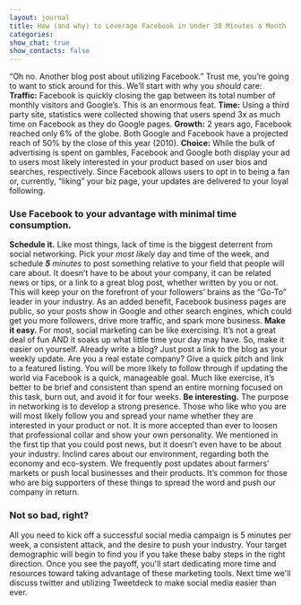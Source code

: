 ```yaml
---
layout: journal
title: How (and why) to Leverage Facebook in Under 30 Minutes a Month
categories: 
show_chat: true
show_contacts: false
---
```


&ldquo;Oh no. Another blog post about utilizing Facebook.&rdquo; Trust me, you&rsquo;re going to want to stick around for this. We&rsquo;ll start with why you <em>should</em> care: <strong>Traffic:</strong> Facebook is quickly closing the gap between its total number of monthly visitors and Google&rsquo;s. This is an enormous feat. <strong>Time:</strong> Using a third party site, statistics were collected showing that users spend 3x as much time on Facebook as they do Google pages. <strong>Growth:</strong> 2 years ago, Facebook reached only 6% of the globe. Both Google and Facebook have a projected reach of 50% by the close of this year (2010). <strong>Choice:</strong> While the bulk of advertising is spent on gambles, Facebook and Google both display your ad to users most likely interested in your product based on user bios and searches, respectively. Since Facebook allows users to opt in to being a fan or, currently, &ldquo;liking&rdquo; your biz page, your updates are delivered to your loyal following. <h3> Use Facebook to your advantage with minimal time consumption.</h3> <strong>Schedule it.</strong> Like most things, lack of time is the biggest deterrent from social networking. Pick your <em>most likely</em> day and time of the week, and schedule <em><strong>5</strong> minutes</em> to post something relative to your field that people will care about. It doesn&rsquo;t have to be about your company, it can be related news or tips, or a link to a great blog post, whether written by you or not. This will keep your on the forefront of your followers&rsquo; brains as the &ldquo;Go-To&rdquo; leader in your industry. As an added benefit, Facebook business pages are public, so your posts show in Google and other search engines, which could get you more followers, drive more traffic, and spark more business. <strong>Make it easy.</strong> For most, social marketing can be like exercising. It&rsquo;s not a great deal of fun AND it soaks up what little time your day may have. So, make it easier on yourself. Already write a blog? Just post a link to the blog as your weekly update. Are you a real estate company? Give a quick pitch and link to a featured listing. You will be more likely to follow through if updating the world via Facebook is a quick, manageable goal. Much like exercise, it&rsquo;s better to be brief and consistent than spend an entire morning focused on this task, burn out, and avoid it for four weeks. <strong>Be interesting.</strong> The purpose in networking is to develop a strong presence. Those who like who you are will most likely follow you and spread your name whether they are interested in your product or not. It is more accepted than ever to loosen that professional collar and show your own personality. We mentioned in the first tip that you could post news, but it doesn&rsquo;t even have to be about your industry. Inclind cares about our environment, regarding both the economy and eco-system. We frequently post updates about farmers&rsquo; markets or push local businesses and their products. It&rsquo;s common for those who are big supporters of these things to spread the word and push our company in return. <h3> Not so bad, right?</h3> All you need to kick off a successful social media campaign is 5 minutes per week, a consistent attack, and the desire to push your industry. Your target demographic will begin to find you if you take these baby steps in the right direction. Once you see the payoff, you&#39;ll start dedicating more time and resources toward taking advantage of these marketing tools. Next time we&#39;ll discuss twitter and utilizing Tweetdeck to make social media easier than ever.